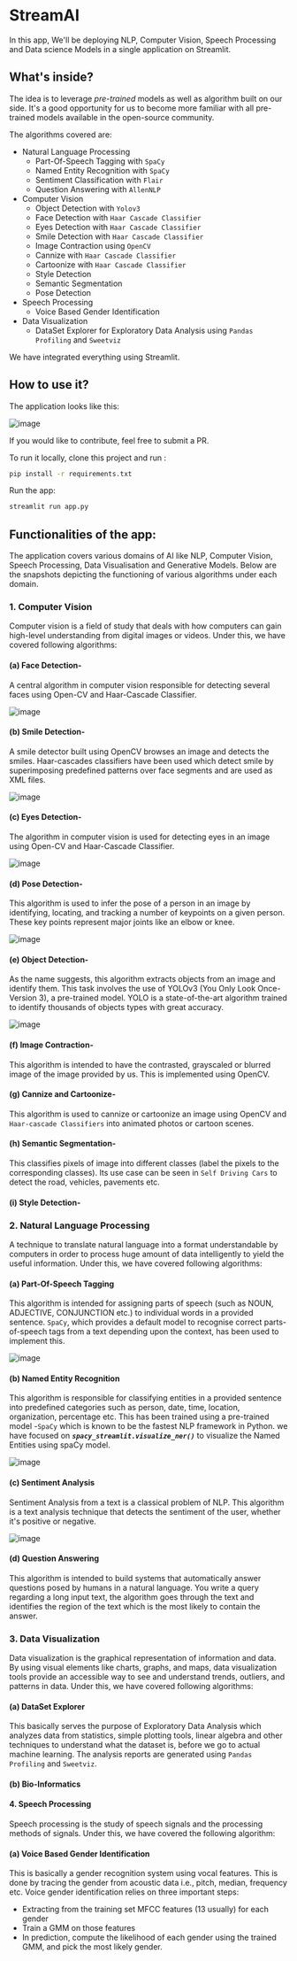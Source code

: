 # StreamAI

In this app, We'll be deploying NLP, Computer Vision, Speech Processing and Data science Models in a single application on Streamlit. 

## What's inside?

The idea is to leverage *pre-trained* models as well as algorithm built on our side. It's a good opportunity for us to become more familiar with all pre-trained models available in the open-source community. 

The algorithms covered are:
- Natural Language Processing
	- Part-Of-Speech Tagging with `SpaCy`
	- Named Entity Recognition with `SpaCy`
	- Sentiment Classification with `Flair`
	- Question Answering with `AllenNLP`
- Computer Vision
	- Object Detection with `Yolov3`
	- Face Detection with `Haar Cascade Classifier`
	- Eyes Detection with `Haar Cascade Classifier`
	- Smile Detection with `Haar Cascade Classifier`
	- Image Contraction using `OpenCV`
	- Cannize with `Haar Cascade Classifier`
	- Cartoonize with `Haar Cascade Classifier`
	- Style Detection
	- Semantic Segmentation 
	- Pose Detection
- Speech Processing
	- Voice Based Gender Identification
- Data Visualization
	- DataSet Explorer for Exploratory Data Analysis using `Pandas Profiling` and `Sweetviz`


We have integrated everything using Streamlit. 

## How to use it?

The application looks like this:

![image](images/screen_home.png)

If you would like to contribute, feel free to submit a PR.

To run it locally, clone this project and run :

```bash
pip install -r requirements.txt
```

Run the app:

```bash
streamlit run app.py
```

## Functionalities of the app:
The application covers various domains of AI like NLP, Computer Vision, Speech Processing, Data Visualisation and Generative Models. Below are the snapshots depicting the functioning of various algorithms under each domain.


### 1. Computer Vision
Computer vision is a field of study that deals with how computers can gain high-level understanding from digital images or videos. Under this, we have covered following algorithms:

#### (a) Face Detection-
A central algorithm in computer vision responsible for detecting several faces using Open-CV and Haar-Cascade Classifier. 

![image](gifs/FaceDetection.gif)


#### (b) Smile Detection-
A smile detector built using OpenCV browses an image and detects the smiles. Haar-cascades classifiers have been used which detect smile by superimposing predefined patterns over face segments and are used as XML files. 

![image](gifs/smile.gif)


#### (c) Eyes Detection-
The algorithm in computer vision is used for detecting eyes in an image using Open-CV and Haar-Cascade Classifier. 

![image](gifs/eye.gif)


#### (d) Pose Detection-
This algorithm is used to infer the pose of a person in an image by identifying, locating, and tracking a number of keypoints on a given person. These key points represent major joints like an elbow or knee. 	

![image](gifs/pose.gif)


#### (e) Object Detection-
As the name suggests, this algorithm extracts objects from an image and identify them. This task involves the use of YOLOv3 (You Only Look Once-Version 3), a pre-trained model. YOLO is a state-of-the-art algorithm trained to identify thousands of objects types with great accuracy. 

![image](gifs/objDetection.gif)

#### (f) Image Contraction-
This algorithm is intended to have the contrasted, grayscaled or blurred image of the image provided by us. This is implemented using OpenCV.

#### (g) Cannize and Cartoonize-
This algorithm is used to cannize or cartoonize an image using OpenCV and `Haar-cascade Classifiers` into animated photos or cartoon scenes.

#### (h) Semantic Segmentation-
This classifies pixels of image into different classes (label the pixels to the corresponding classes). Its use case can be seen in `Self Driving Cars` to detect the road, vehicles, pavements etc. 


#### (i) Style Detection-


### 2. Natural Language Processing
A technique to translate natural language into a format understandable by computers in order to process huge amount of data intelligently to yield the useful information. Under this, we have covered following algorithms:

#### (a) Part-Of-Speech Tagging 
This algorithm is intended for assigning parts of speech (such as NOUN, ADJECTIVE, CONJUNCTION etc.) to individual words in a provided sentence. `SpaCy`, which provides a default model to recognise correct parts-of-speech tags from a text depending upon the context, has been used to implement this.

![image](gifs/pos.gif)


#### (b) Named Entity Recognition
This algorithm is responsible for classifying entities in a provided sentence into predefined categories such as person, date, time, location, organization, percentage etc. This has been trained using a pre-trained model -`SpaCy` which is known to be the fastest NLP framework in Python. we have focused on ***`spacy_streamlit.visualize_ner()`*** to visualize the Named Entities using spaCy model.

![image](gifs/ner.gif)


#### (c) Sentiment Analysis
Sentiment Analysis from a text is a classical problem of NLP. This algorithm is a text analysis technique that detects the sentiment of the user, whether it's positive or negative.

![image](gifs/sentiment.gif)


#### (d) Question Answering
This algorithm is intended to build systems that automatically answer questions posed by humans in a natural language. You write a query regarding a long input text, the algorithm goes through the text and identifies the region of the text which is the most likely to contain the answer.



### 3. Data Visualization
Data visualization is the graphical representation of information and data. By using visual elements like charts, graphs, and maps, data visualization tools provide an accessible way to see and understand trends, outliers, and patterns in data. Under this, we have covered following algorithms:
#### (a) DataSet Explorer
This basically serves the purpose of Exploratory Data Analysis which analyzes data from statistics, simple plotting tools, linear algebra and other techniques to understand what the dataset is, before we go to actual machine learning. The analysis reports are generated using `Pandas Profiling` and `Sweetviz`.

#### (b) Bio-Informatics



#### 4. Speech Processing
Speech processing is the study of speech signals and the processing methods of signals. Under this, we have covered the following algorithm:
#### (a) Voice Based Gender Identification
This is basically a gender recognition system using vocal features. This is done by tracing the gender from acoustic data i.e., pitch, median, frequency etc. Voice gender identification relies on three important steps:
- Extracting from the training set MFCC features (13 usually) for each gender
- Train a GMM on those features
- In prediction, compute the likelihood of each gender using the trained GMM, and pick the most likely gender.
	

